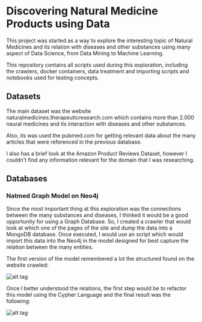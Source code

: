 # Discovering Natural Medicine Products using Data

This project was started as a way to explore the interesting topic of Natural Medicines and its relation with diseases and other substances using many aspect of Data Science, from Data Mining to Machine Learning.

This repository contains all scripts used during this exploration, including the crawlers, docker containers, data treatment and importing scripts and notebooks used for testing concepts.

## Datasets

The main dataset was the website naturalmedicines.therapeuticresearch.com which contains more than 2.000 naural medicines and its interaction with diseases and other substances.

Also, its was used the pubmed.com for getting relevant data about the many articles that were referenced in the previous database.

I also has a brief look at the Amazon Product Reviews Dataset, however I couldn't find any information relevant for the domain that I was researching.

## Databases

### Natmed Graph Model on Neo4j

Since the most important thing at this exploration was the connections between the many substances and diseases, I thinked it would be a good opportunity for using a Graph Database. So, I created a crawler that would look at which one of the pages of the site and dump the data into a MongoDB database. Once executed, I would use an script which would import this data into the Neo4j in the model designed for best capture the relation between the many entities.

The first version of the model remembered a lot the structured found on the website crawled:

![alt tag](https://pbs.twimg.com/media/C8WNgY9XcAAD8rD.jpg:medium)

Once I better understood the relations, the first step would be to refactor this model using the Cypher Language and the final result was the following:

![alt tag](https://pbs.twimg.com/media/C8WNiIVXYAAg9vb.jpg:medium)
